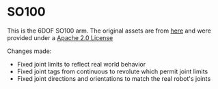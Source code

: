 # SO100

This is the 6DOF SO100 arm. The original assets are from [here](https://github.com/TheRobotStudio/SO-ARM100) and were provided under a [Apache 2.0 License](LICENSE)

Changes made:
- Fixed joint limits to reflect real world behavior
- Fixed joint tags from continuous to revolute which permit joint limits
- Fixed joint directions and orientations to match the real robot's joints